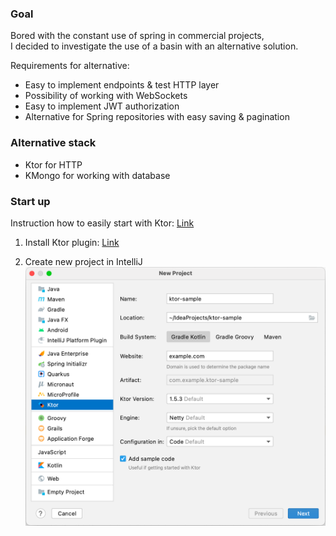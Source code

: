 ### Goal
Bored with the constant use of spring in commercial projects, \
I decided to investigate the use of a basin with an alternative solution.

Requirements for alternative:
* Easy to implement endpoints & test HTTP layer
* Possibility of working with WebSockets  
* Easy to implement JWT authorization
* Alternative for Spring repositories with easy saving & pagination

### Alternative stack
* Ktor for HTTP
* KMongo for working with database

### Start up
Instruction how to easily start with Ktor: [Link](https://ktor.io/docs/intellij-idea.html#install_plugin)

1) Install Ktor plugin: [Link](https://plugins.jetbrains.com/plugin/16008-ktor?_ga=2.119157257.1475561129.1641494389-2002089144.1641494389&_gl=1*10ouy88*_ga*MjAwMjA4OTE0NC4xNjQxNDk0Mzg5*_ga_VCMCSM1ZZ7*MTY0MTU3MDgyMS4yLjEuMTY0MTU3MzEwOC4w)

2) Create new project in IntelliJ
   ![img.png](img.png)
   
